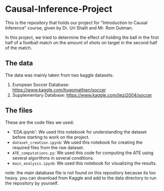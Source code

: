 # Causal-Inference-Project

This is the repository that holds our project for "Introduction to Causal Inference" course, given by Dr. Uri Shalit and Mr. Rom Gutman.

In this project, we tried to determine the effect of holding the ball in the first half of a football match on the amount of shots on target in the second half of the match.


## The data

The data was mainly taken from two kaggle datasets:
1. European Soccer Database: https://www.kaggle.com/hugomathien/soccer
2. Supplementary Database: https://www.kaggle.com/jiezi2004/soccer


## The files

These are the code files we used:
- 'EDA.ipynb': We used this notebook for understanding the dataset before starting to work on the project. 
- `dataset_creation.ipynb`: We used this notebook for creating the required files from the raw dataset.
- `ATE_computations.py`:  We used this code for computing the ATE using several algorithms in several conditions.
- `main_analysis.ipynb`: We used this notebook for visualizing the results.



note: the main database file is not found on this repository because its too heavy. you can download from Kaggle and add to the data directory to run the repository by yourself.
